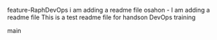  feature-RaphDevOps
i am adding a readme file
osahon - I am adding a readme file
This is a test readme file for handson DevOps training

main
